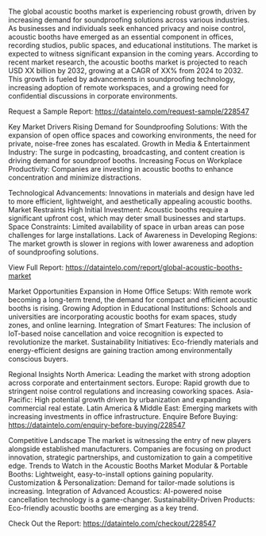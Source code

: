 The global acoustic booths market is experiencing robust growth, driven by increasing demand for soundproofing solutions across various industries. As businesses and individuals seek enhanced privacy and noise control, acoustic booths have emerged as an essential component in offices, recording studios, public spaces, and educational institutions. The market is expected to witness significant expansion in the coming years.
According to recent market research, the acoustic booths market is projected to reach USD XX billion by 2032, growing at a CAGR of XX% from 2024 to 2032. This growth is fueled by advancements in soundproofing technology, increasing adoption of remote workspaces, and a growing need for confidential discussions in corporate environments.

Request a Sample Report: https://dataintelo.com/request-sample/228547

Key Market Drivers
Rising Demand for Soundproofing Solutions: With the expansion of open office spaces and coworking environments, the need for private, noise-free zones has escalated.
Growth in Media & Entertainment Industry: The surge in podcasting, broadcasting, and content creation is driving demand for soundproof booths.
Increasing Focus on Workplace Productivity: Companies are investing in acoustic booths to enhance concentration and minimize distractions.

Technological Advancements: Innovations in materials and design have led to more efficient, lightweight, and aesthetically appealing acoustic booths.
Market Restraints
High Initial Investment: Acoustic booths require a significant upfront cost, which may deter small businesses and startups.
Space Constraints: Limited availability of space in urban areas can pose challenges for large installations.
Lack of Awareness in Developing Regions: The market growth is slower in regions with lower awareness and adoption of soundproofing solutions.

View Full Report: https://dataintelo.com/report/global-acoustic-booths-market

Market Opportunities
Expansion in Home Office Setups: With remote work becoming a long-term trend, the demand for compact and efficient acoustic booths is rising.
Growing Adoption in Educational Institutions: Schools and universities are incorporating acoustic booths for exam spaces, study zones, and online learning.
Integration of Smart Features: The inclusion of IoT-based noise cancellation and voice recognition is expected to revolutionize the market.
Sustainability Initiatives: Eco-friendly materials and energy-efficient designs are gaining traction among environmentally conscious buyers.

Regional Insights
North America: Leading the market with strong adoption across corporate and entertainment sectors.
Europe: Rapid growth due to stringent noise control regulations and increasing coworking spaces.
Asia-Pacific: High potential growth driven by urbanization and expanding commercial real estate.
Latin America & Middle East: Emerging markets with increasing investments in office infrastructure.
Enquire Before Buying: https://dataintelo.com/enquiry-before-buying/228547

Competitive Landscape
The market is witnessing the entry of new players alongside established manufacturers. Companies are focusing on product innovation, strategic partnerships, and customization to gain a competitive edge.
Trends to Watch in the Acoustic Booths Market
Modular & Portable Booths: Lightweight, easy-to-install options gaining popularity.
Customization & Personalization: Demand for tailor-made solutions is increasing.
Integration of Advanced Acoustics: AI-powered noise cancellation technology is a game-changer.
Sustainability-Driven Products: Eco-friendly acoustic booths are emerging as a key trend.

Check Out the Report: https://dataintelo.com/checkout/228547

